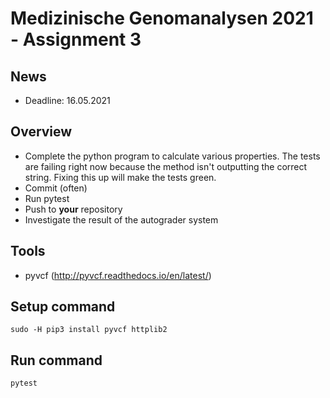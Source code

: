 # Medizinische Genomanalysen 2021 - Assignment 3

## News
* Deadline: 16.05.2021

## Overview
* Complete the python program to calculate various properties. The tests are failing right now because the method isn't outputting the correct string. Fixing this up will make the tests green.
* Commit (often)
* Run pytest
* Push to **your** repository
* Investigate the result of the autograder system

## Tools
* pyvcf (http://pyvcf.readthedocs.io/en/latest/)

## Setup command
`sudo -H pip3 install pyvcf httplib2`

## Run command
`pytest`



